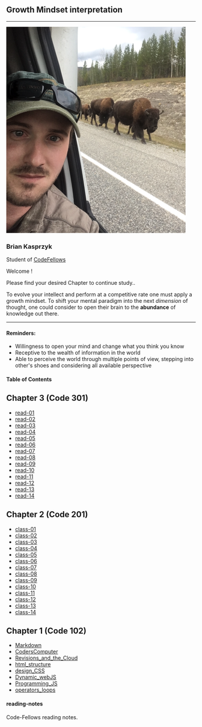
## Growth Mindset interpretation
---
 ![](profile1small.png)
### Brian Kasprzyk 
Student of [CodeFellows](https://www.codefellows.org/) 


Welcome ! 

Please find your desired Chapter to continue study..


To evolve your intellect and perform at a competitive rate one must apply a growth mindset. To shift your mental paradigm into the next *dimension* of thought, one could consider to open their brain to the **abundance**  of knowledge out there.

***

#### **Reminders:**
- Willingness to open your mind and change what you think you know
- Receptive to the wealth of information in the world
- Able to perceive the world through multiple points of view, stepping into other's shoes and considering all available perspective


#### Table of Contents

## Chapter 3 (Code 301)

- [read-01](https://bkasprzyk19.github.io/reading-notes/read-01)
- [read-02](https://bkasprzyk19.github.io/reading-notes/read-02)
- [read-03](https://bkasprzyk19.github.io/reading-notes/read-03)
- [read-04](https://bkasprzyk19.github.io/reading-notes/read-04)
- [read-05](https://bkasprzyk19.github.io/reading-notes/read-05)
- [read-06](https://bkasprzyk19.github.io/reading-notes/read-06)
- [read-07](https://bkasprzyk19.github.io/reading-notes/read-07)
- [read-08](https://bkasprzyk19.github.io/reading-notes/read-08)
- [read-09](https://bkasprzyk19.github.io/reading-notes/read-09)
- [read-10](https://bkasprzyk19.github.io/reading-notes/read-10)
- [read-11](https://bkasprzyk19.github.io/reading-notes/read-11)
- [read-12](https://bkasprzyk19.github.io/reading-notes/read-12)
- [read-13](https://bkasprzyk19.github.io/reading-notes/read-13)
- [read-14](https://bkasprzyk19.github.io/reading-notes/read-14)


## Chapter 2 (Code 201)

- [class-01](https://bkasprzyk19.github.io/reading-notes/class-01)
- [class-02](https://bkasprzyk19.github.io/reading-notes/class-02)
- [class-03](https://bkasprzyk19.github.io/reading-notes/class-03)
- [class-04](https://bkasprzyk19.github.io/reading-notes/class-04)
- [class-05](https://bkasprzyk19.github.io/reading-notes/class-05)
- [class-06](https://bkasprzyk19.github.io/reading-notes/class-06)
- [class-07](https://bkasprzyk19.github.io/reading-notes/class-07)
- [class-08](https://bkasprzyk19.github.io/reading-notes/class-08)
- [class-09](https://bkasprzyk19.github.io/reading-notes/class-09)
- [class-10](https://bkasprzyk19.github.io/reading-notes/class-10)
- [class-11](https://bkasprzyk19.github.io/reading-notes/class-11)
- [class-12](https://bkasprzyk19.github.io/reading-notes/class-12)
- [class-13](https://bkasprzyk19.github.io/reading-notes/class-13)
- [class-14](https://bkasprzyk19.github.io/reading-notes/class-14)




## Chapter 1 (Code 102)

- [Markdown](https://bkasprzyk19.github.io/reading-notes/markdown)
- [CodersComputer](https://bkasprzyk19.github.io/reading-notes/coderscomputer)
- [Revisions_and_the_Cloud](https://bkasprzyk19.github.io/reading-notes/revisions_and_the_cloud)
- [html_structure](https://bkasprzyk19.github.io/reading-notes/html_structure)
- [design_CSS](https://bkasprzyk19.github.io/reading-notes/design_css)
- [Dynamic_webJS](https://bkasprzyk19.github.io/reading-notes/dynamic_webJS)
- [Programming_JS](https://bkasprzyk19.github.io/reading-notes/programming_JavaScript)
- [operators_loops](https://bkasprzyk19.github.io/reading-notes/operators_loops)


#### reading-notes
Code-Fellows reading notes.
